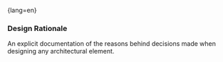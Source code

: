 {lang=en}
### Design Rationale
An explicit documentation of the reasons behind decisions made when designing any architectural element. 

